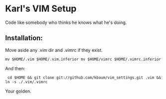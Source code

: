 Karl's VIM Setup
================

Code like somebody who thinks he knows what he's doing.

Installation:
-------------
Move aside any .vim dir and .vimrc if they exist.

``
mv $HOME/.vim $HOME/.vim.inferior
mv $HOME/vimrc $HOME/.vimrc.inferior
``

And then:

`` 
cd $HOME && git clone git://github.com/kbaum/vim_settings.git .vim && ln -s ./.vim/.vimrc
``

Your golden.
